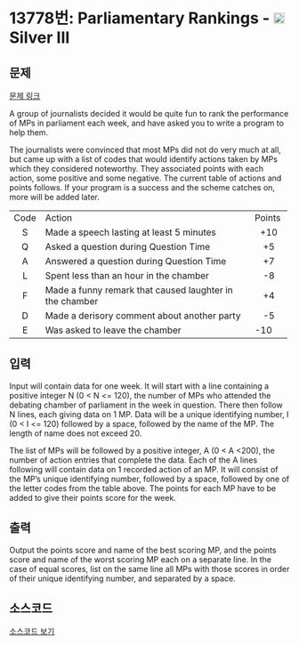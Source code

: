 # 13778번: Parliamentary Rankings - <img src="https://static.solved.ac/tier_small/8.svg" style="height:20px" /> Silver III

<!-- performance -->

<!-- 문제 제출 후 깃허브에 푸시를 했을 때 제출한 코드의 성능이 입력될 공간입니다.-->

<!-- end -->

## 문제

[문제 링크](https://boj.kr/13778)


<p>A group of journalists decided it would be quite fun to rank the performance of MPs in parliament each week, and have asked you to write a program to help them.</p>

<p>The journalists were convinced that most MPs did not do very much at all, but came up with a list of codes that would identify actions taken by MPs which they considered noteworthy. They associated points with each action, some positive and some negative. The current table of actions and points follows. If your program is a success and the scheme catches on, more will be added later.&nbsp;</p>

<table class="table table-bordered" style="width:500px">
<tbody>
<tr>
<td style="text-align:center">Code</td>
<td>Action&nbsp;</td>
<td style="text-align:center">Points&nbsp;</td>
</tr>
<tr>
<td style="text-align:center">S</td>
<td>Made a speech lasting at least 5 minutes</td>
<td style="text-align:center">+10</td>
</tr>
<tr>
<td style="text-align:center">Q</td>
<td>Asked a question during Question Time&nbsp;</td>
<td style="text-align:center">+5</td>
</tr>
<tr>
<td style="text-align:center">A</td>
<td>Answered a question during Question Time&nbsp;</td>
<td style="text-align:center">+7</td>
</tr>
<tr>
<td style="text-align:center">L</td>
<td>Spent less than an hour in the chamber</td>
<td style="text-align:center">-8</td>
</tr>
<tr>
<td style="text-align:center">F</td>
<td>Made a funny remark that caused laughter in the chamber</td>
<td style="text-align:center">+4</td>
</tr>
<tr>
<td style="text-align:center">D</td>
<td>Made a derisory comment about another party&nbsp;</td>
<td style="text-align:center">-5</td>
</tr>
<tr>
<td style="text-align:center">E</td>
<td>Was asked to leave the chamber&nbsp;</td>
<td>-10</td>
</tr>
</tbody>
</table>



## 입력


<p>Input will contain data for one week. It will start with a line containing a positive integer N (0 &lt; N &lt;= 120), the number of MPs who attended the debating chamber of parliament in the week in question. There then follow N lines, each giving data on 1 MP. Data will be a unique identifying number, I (0 &lt; I &lt;= 120) followed by a space, followed by the name of the MP. The length of name does not exceed 20.</p>

<p>The list of MPs will be followed by a positive integer, A (0 &lt; A &lt;200), the number of action entries that complete the data. Each of the A lines following will contain data on 1 recorded action of an MP. It will consist of the MP’s unique identifying number, followed by a space, followed by one of the letter codes from the table above. The points for each MP have to be added to give their points score for the week.</p>



## 출력


<p>Output the points score and name of the best scoring MP, and the points score and name of the worst scoring MP each on a separate line. In the case of equal scores, list on the same line all MPs with those scores in order of their unique identifying number, and separated by a space.</p>



## 소스코드

[소스코드 보기](Parliamentary%20Rankings.cpp)